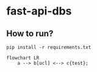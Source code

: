 # fast-api-dbs

## How to run?

```
pip install -r requirements.txt
```

```mermaid
flowchart LR
    a --> b[ucl] <--> c{test};
```
